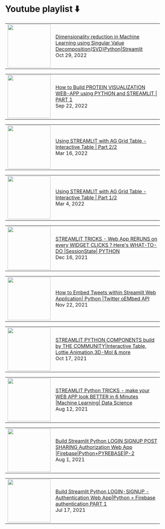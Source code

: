 # Youtube playlist ⬇️

<!-- STREAMLIT:START --><table><tr><td><a href="https://www.youtube.com/watch?v=J2jBTFovWH8"><img width="140px" src="https://i.ytimg.com/vi/J2jBTFovWH8/mqdefault.jpg"></a></td>
<td><a href="https://www.youtube.com/watch?v=J2jBTFovWH8">Dimensionality reduction in Machine Learning using Singular Value Decomposition&lpar;SVD&rpar;Python|Streamlit</a><br/>Oct 29, 2022</td></tr></table>
<table><tr><td><a href="https://www.youtube.com/watch?v=jUh923Z4fuk"><img width="140px" src="https://i.ytimg.com/vi/jUh923Z4fuk/mqdefault.jpg"></a></td>
<td><a href="https://www.youtube.com/watch?v=jUh923Z4fuk">How to Build PROTEIN VISUALIZATION WEB-APP using PYTHON and STREAMLIT | PART 1</a><br/>Sep 22, 2022</td></tr></table>
<table><tr><td><a href="https://www.youtube.com/watch?v=Zs9-8trPadU"><img width="140px" src="https://i.ytimg.com/vi/Zs9-8trPadU/mqdefault.jpg"></a></td>
<td><a href="https://www.youtube.com/watch?v=Zs9-8trPadU">Using STREAMLIT with AG Grid Table - Interactive Table | Part 2/2</a><br/>Mar 16, 2022</td></tr></table>
<table><tr><td><a href="https://www.youtube.com/watch?v=F54ELJwspos"><img width="140px" src="https://i.ytimg.com/vi/F54ELJwspos/mqdefault.jpg"></a></td>
<td><a href="https://www.youtube.com/watch?v=F54ELJwspos">Using STREAMLIT with AG Grid Table - Interactive Table | Part 1/2</a><br/>Mar 4, 2022</td></tr></table>
<table><tr><td><a href="https://www.youtube.com/watch?v=dPdB7zyGttg"><img width="140px" src="https://i.ytimg.com/vi/dPdB7zyGttg/mqdefault.jpg"></a></td>
<td><a href="https://www.youtube.com/watch?v=dPdB7zyGttg">STREAMLIT TRICKS - Web App RERUNS on every WIDGET CLICKS ? Here&#39;s WHAT-TO-DO |SessionState| PYTHON</a><br/>Dec 16, 2021</td></tr></table>
<table><tr><td><a href="https://www.youtube.com/watch?v=P4NJOpiZvY0"><img width="140px" src="https://i.ytimg.com/vi/P4NJOpiZvY0/mqdefault.jpg"></a></td>
<td><a href="https://www.youtube.com/watch?v=P4NJOpiZvY0">How to Embed Tweets within Streamlit Web Application| Python |Twitter oEMbed API</a><br/>Nov 22, 2021</td></tr></table>
<table><tr><td><a href="https://www.youtube.com/watch?v=pzh1Zo5XDtM"><img width="140px" src="https://i.ytimg.com/vi/pzh1Zo5XDtM/mqdefault.jpg"></a></td>
<td><a href="https://www.youtube.com/watch?v=pzh1Zo5XDtM">STREAMLIT PYTHON COMPONENTS build by THE COMMUNITY|Interactive Table, Lottie Animation,3D-Mol &amp; more</a><br/>Oct 17, 2021</td></tr></table>
<table><tr><td><a href="https://www.youtube.com/watch?v=G9U4Uixssf0"><img width="140px" src="https://i.ytimg.com/vi/G9U4Uixssf0/mqdefault.jpg"></a></td>
<td><a href="https://www.youtube.com/watch?v=G9U4Uixssf0">STREAMLIT Python TRICKS - make your WEB APP look BETTER in 6 Minutes |Machine Learning| Data Science</a><br/>Aug 12, 2021</td></tr></table>
<table><tr><td><a href="https://www.youtube.com/watch?v=uzc3OEjjbn8"><img width="140px" src="https://i.ytimg.com/vi/uzc3OEjjbn8/mqdefault.jpg"></a></td>
<td><a href="https://www.youtube.com/watch?v=uzc3OEjjbn8">Build Streamlit Python LOGIN SIGNUP POST SHARING Authorization Web App |Firebase|Python+PYREBASE|P-2</a><br/>Aug 1, 2021</td></tr></table>
<table><tr><td><a href="https://www.youtube.com/watch?v=KLmSfHcOXlc"><img width="140px" src="https://i.ytimg.com/vi/KLmSfHcOXlc/mqdefault.jpg"></a></td>
<td><a href="https://www.youtube.com/watch?v=KLmSfHcOXlc">Build Streamlit Python LOGIN-SIGNUP -Authentication Web App|Python + Firebase authentication PART 1</a><br/>Jul 17, 2021</td></tr></table>
<!-- STREAMLIT:END -->
